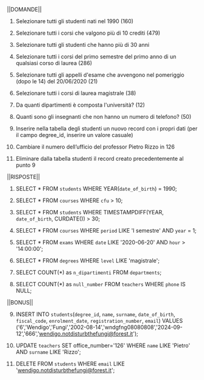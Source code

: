 ||DOMANDE||

1. Selezionare tutti gli studenti nati nel 1990 (160)

2. Selezionare tutti i corsi che valgono più di 10 crediti (479)

3. Selezionare tutti gli studenti che hanno più di 30 anni

4. Selezionare tutti i corsi del primo semestre del primo anno di un qualsiasi corso di
laurea (286)

5. Selezionare tutti gli appelli d'esame che avvengono nel pomeriggio (dopo le 14) del
20/06/2020 (21)

6. Selezionare tutti i corsi di laurea magistrale (38)

7. Da quanti dipartimenti è composta l'università? (12)

8. Quanti sono gli insegnanti che non hanno un numero di telefono? (50)

9. Inserire nella tabella degli studenti un nuovo record con i propri dati (per il campo
degree_id, inserire un valore casuale)

10. Cambiare il numero dell’ufficio del professor Pietro Rizzo in 126

11. Eliminare dalla tabella studenti il record creato precedentemente al punto 9

||RISPOSTE||

1. SELECT * FROM `students` WHERE YEAR(`date_of_birth`) = 1990; 

2. SELECT * FROM `courses` WHERE `cfu` > 10; 

3. SELECT * FROM `students` WHERE TIMESTAMPDIFF(YEAR, `date_of_birth`, CURDATE()) > 30;

4. SELECT * FROM `courses` WHERE `period` LIKE 'I semestre' AND `year` = 1;

5. SELECT * FROM `exams` WHERE `date` LIKE '2020-06-20' AND `hour` > '14:00:00';

6. SELECT * FROM `degrees` WHERE `level` LIKE 'magistrale'; 

7. SELECT COUNT(*) as `n_dipartimenti` FROM `departments`; 

8. SELECT COUNT(*) as `null_number` FROM `teachers` WHERE `phone` IS NULL; 

||BONUS||

9. INSERT INTO `students`(`degree_id`, `name`, `surname`, `date_of_birth`, `fiscal_code`, `enrolment_date`, `registration_number`, `email`) VALUES ('6','Wendigo','Fungi','2002-08-14','wndgfng08080808','2024-09-12','666','wendigo.notdisturbthefungi@forest.it'); 

10. UPDATE `teachers` SET office_number='126' WHERE `name` LIKE 'Pietro' AND `surname` LIKE 'Rizzo'; 

11. DELETE FROM `students` WHERE `email` LIKE 'wendigo.notdisturbthefungi@forest.it'; 